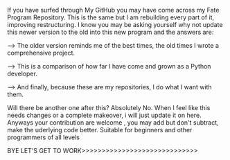 If you have surfed through My GitHub you may have come across my Fate Program Repository. This is the same but I am rebuilding every part of it, improving restructuring. 
I know you may be asking yourself why not update this newer version to the old into this new program and the answers are:


  --> The older version reminds me of the best times, the old times I wrote a comprehensive project.
  
  --> This is a comparison of how far I have come and grown as a Python developer.
  
  --> And finally, because these are my repositories, I do what I want with them.

Will there be another one after this? Absolutely No. When I feel like this needs changes or a complete makeover, i will just update it on here. Anyways your contribution are welcome
, you may add but don't subtract, make the uderlying code better. Suitable for beginners and other programmers of all levels

BYE LET'S GET TO WORK>>>>>>>>>>>>>>>>>>>>>>>>>>>>>

